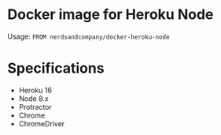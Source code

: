 # Docker image for Heroku Node

Usage: `FROM nerdsandcompany/docker-heroku-node`

# Specifications

* Heroku 16
* Node 8.x
* Protractor
* Chrome
* ChromeDriver

